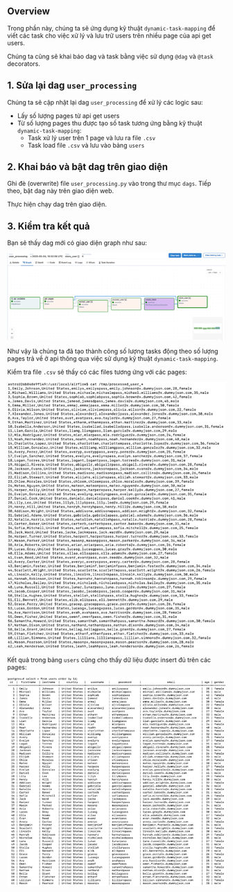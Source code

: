 ## Overview

Trong phần này, chúng ta sẽ ứng dụng kỹ thuật `dynamic-task-mapping` để viết các task cho việc xử lý và lưu trữ users
trên nhiều page của api get users.

Chúng ta cũng sẽ khai báo dag và task bằng việc sử dụng `@dag` và `@task` decorators.

## 1. Sửa lại dag `user_processing`

Chúng ta sẽ cập nhật lại dag `user_processing` để xử lý các logic sau:

- Lấy số lượng pages từ api get users
- Từ số lượng pages thu được tạo số task tương ứng bằng kỹ thuật `dynamic-task-mapping`:
    + Task xử lý user trên 1 page và lưu ra file `.csv`
    + Task load file `.csv` và lưu vào bảng `users`

## 2. Khai báo và bật dag trên giao diện

Ghi đè (overwrite) file `user_processing.py` vào trong thư mục `dags`. Tiếp theo, bật dag này trên giao diện web.

Thực hiện chạy dag trên giao diện.

## 3. Kiểm tra kết quả

Bạn sẽ thấy dag mới có giao diện graph như sau:

![](img/dag_graph.png)

Như vậy là chúng ta đã tạo thành công số lượng tasks động theo số lượng pages trả về ở api thông qua việc sử dụng kỹ
thuật `dynamic-task-mapping`.

Kiểm tra file `.csv` sẽ thấy có các files tương ứng với các pages:

![](img/csv.png)

Kết quả trong bảng `users` cũng cho thấy dữ liệu được insert đủ trên các pages:

![](img/users_table.png)